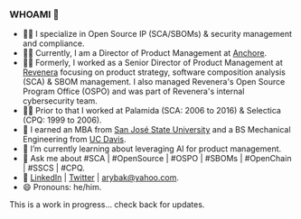 ### WHOAMI 👋

- 👩‍💻 I specialize in Open Source IP (SCA/SBOMs) & security management and compliance.
- 👩‍💻 Currently, I am a Director of Product Management at [Anchore](https://anchore.com).
- 👩‍💻 Formerly, I worked as a Senior Director of Product Management at [Revenera](http://www.revenera.com) focusing on product strategy, software composition analysis (SCA) & SBOM management. I also managed Revenera's Open Source Program Office (OSPO) and was part of Revenera's internal cybersecurity team.
- 👩‍💻 Prior to that I worked at Palamida (SCA: 2006 to 2016) & Selectica (CPQ: 1999 to 2006).
- 🌱 I earned an MBA from [San José State University](https://www.sjsu.edu) and a BS Mechanical Engineering from [UC Davis](https://www.ucdavis.edu/).
- 🌱 I’m currently learning about leveraging AI for product management.
- 💬 Ask me about #SCA | #OpenSource | #OSPO | #SBOMs | #OpenChain | #SSCS | #CPQ.
- 📢 [LinkedIn](https://www.linkedin.com/in/alexrybak) | [Twitter](https://twitter.com/arybak) | arybak@yahoo.com.
- 😄 Pronouns: he/him.

This is a work in progress... check back for updates.

<!--
- 👯 I’m looking to collaborate on ...
- 🤔 I’m looking for help with ...
- ⚡ Fun fact: ...
-->
